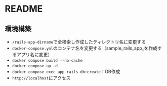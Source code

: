 # README

## 環境構築
 - `/rails-app-dirname`で全検索し作成したディレクトリ名に変更する
 - `docker-compose.yml`のコンテナ名を変更する（sample_rails_app_を作成するアプリ名に変更）
 - `docker compose build --no-cache`
 - `docker compose up -d`
-  `docker compose exec app rails db:create`：DB作成
- `http://localhost`にアクセス
